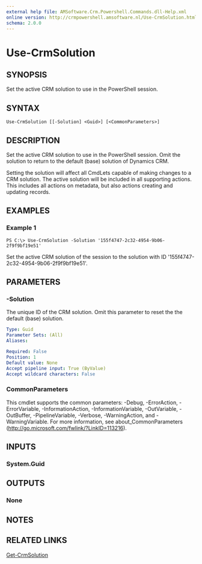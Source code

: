 ```yaml
---
external help file: AMSoftware.Crm.Powershell.Commands.dll-Help.xml
online version: http://crmpowershell.amsoftware.nl/Use-CrmSolution.html
schema: 2.0.0
---
```


# Use-CrmSolution

## SYNOPSIS
Set the active CRM solution to use in the PowerShell session.

## SYNTAX

```
Use-CrmSolution [[-Solution] <Guid>] [<CommonParameters>]
```

## DESCRIPTION
Set the active CRM solution to use in the PowerShell session. Omit the solution to return to the default (base) solution of Dynamics CRM.

Setting the solution will affect all CmdLets capable of making changes to a CRM solution. The active solution will be included in all supporting actions. This includes all actions on metadata, but also actions creating and updating records.

## EXAMPLES

### Example 1
```
PS C:\> Use-CrmSolution -Solution '155f4747-2c32-4954-9b06-2f9f9bf19e51'
```

Set the active CRM solution of the session to the solution with ID '155f4747-2c32-4954-9b06-2f9f9bf19e51'.

## PARAMETERS

### -Solution
The unique ID of the CRM solution. Omit this parameter to reset the the default (base) solution.

```yaml
Type: Guid
Parameter Sets: (All)
Aliases: 

Required: False
Position: 1
Default value: None
Accept pipeline input: True (ByValue)
Accept wildcard characters: False
```

### CommonParameters
This cmdlet supports the common parameters: -Debug, -ErrorAction, -ErrorVariable, -InformationAction, -InformationVariable, -OutVariable, -OutBuffer, -PipelineVariable, -Verbose, -WarningAction, and -WarningVariable. For more information, see about_CommonParameters (http://go.microsoft.com/fwlink/?LinkID=113216).

## INPUTS

### System.Guid

## OUTPUTS

### None

## NOTES

## RELATED LINKS

[Get-CrmSolution](Get-CrmSolution.md)

